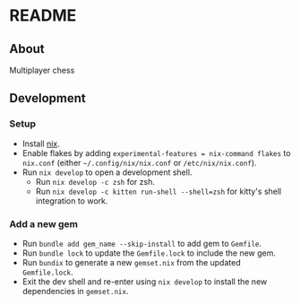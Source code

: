 # README

## About

Multiplayer chess

## Development

### Setup

- Install [nix](https://nix.dev/install-nix#install-nix).
- Enable flakes by adding `experimental-features = nix-command flakes` to `nix.conf` (either `~/.config/nix/nix.conf` or `/etc/nix/nix.conf`).
- Run `nix develop` to open a development shell.
  - Run `nix develop -c zsh` for zsh.
  - Run `nix develop -c kitten run-shell --shell=zsh` for kitty's shell integration to work.

### Add a new gem

- Run `bundle add gem_name --skip-install` to add gem to `Gemfile`.
- Run `bundle lock` to update the `Gemfile.lock` to include the new gem.
- Run `bundix` to generate a new `gemset.nix` from the updated `Gemfile.lock`.
- Exit the dev shell and re-enter using `nix develop` to install the new dependencies in `gemset.nix`.
